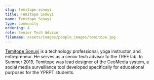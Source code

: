 ```yaml
---
slug: temitope-sonuyi
title: Temitope Sonuyi
name: Temitope Sonuyi
type: community
ordering: 4
role: Senior Tech Advisor
filename: assets/images/people_images/temitope.jpg
---
```


<a href="https://temitopeyoga.com/" target="_blank">Temitope Sonuyi</a> is a technology professional, yoga instructor, and entrepreneur. He serves as a senior tech advisor to the TREE lab. In Summer 2019, Temitope was lead designer of the GeoMedia system, a social media surveillance tool developed specifically for educational purposes for the YPRPT students.
